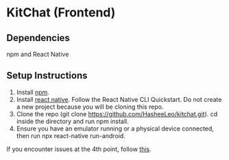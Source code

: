 # KitChat (Frontend)

## Dependencies
npm and React Native

## Setup Instructions
1. Install [npm](https://www.npmjs.com/get-npm).
2. Install [react native](https://facebook.github.io/react-native/docs/getting-started). Follow the React Native CLI Quickstart.
Do not create a new project because you will be cloning this repo.
3. Clone the repo (git clone https://github.com/HasheeLeo/kitchat.git). cd inside the directory and run npm install.
4. Ensure you have an emulator running or a physical device connected, then run npx react-native run-android.

If you encounter issues at the 4th point, follow [this](https://facebook.github.io/react-native/docs/troubleshooting#content).
